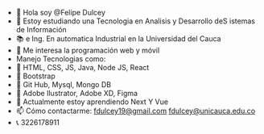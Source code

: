 - 👋 Hola soy @Felipe Dulcey
- 📕 Estoy estudiando una Tecnologia en Analisis y Desarrollo deS istemas de Información
- 📚 e Ing. En automatica Industrial en la Universidad del Cauca
- 👀 Me interesa la programación web y móvil
- Manejo Tecnologias como:
- 📕 HTML, CSS, JS, Java, Node JS, React
- 📘 Bootstrap
- 📒 Git Hub, Mysql, Mongo DB
- 🎨 Adobe Ilustrator, Adobe XD, Figma
- 🌱 Actualmente estoy aprendiendo Next Y Vue
- 📫 Cómo contactarme: fdulcey19@gmail.com fdulcey@unicauca.edu.co
- 📞 3226178911

<!---
Fdulcey19/Fdulcey19 is a ✨ special ✨ repository because its `README.md` (this file) appears on your GitHub profile.
You can click the Preview link to take a look at your changes.
--->
